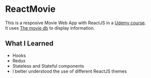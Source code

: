 # ReactMovie

This is a resposive Movie Web App with ReactJS in a [Udemy course](https://www.udemy.com/learn-react-the-fun-way/).
<br />
It uses [The movie db](https://www.themoviedb.org/) to display information.

## What I Learned

  - Hooks
  - Redux
  - Stateless and Stateful components
  - I better understood the use of different ReactJS themes
